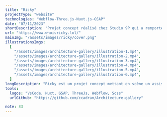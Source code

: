 ```yaml
---
title: "Ricky"
projectType: "website"
technologies: "Webflow-Three.js-Nuxt.js-GSAP"
date: "07/11/2023"
shortDescription: "Projet concept réalisé chez Studio 9P qui a remporté un 'Site of the Day' sur CSS Design Awards et GSAP. J'ai contribué au motion design, créé des POC avec Three.js et GSAP,intégré l'ensemble des maquettes sur Webflow et j'a également développé certaines animations plus complexes avec du code custom."
url: "https://www.whoisricky.lol/"
mainImg: "/assets/images/ricky/cover.png"
illustrationsImgs:
  [
    "/assets/images/architecture-gallery/illustration-1.mp4",
    "/assets/images/architecture-gallery/illustration-2.mp4",
    "/assets/images/architecture-gallery/illustration-3.mp4",
    "/assets/images/architecture-gallery/illustration-4.mp4",
    "/assets/images/architecture-gallery/illustration-5.mp4",
    "/assets/images/architecture-gallery/illustration-6.mp4",
  ]
longDescription: "Ricky est un projet concept mettant en scène un assistant IA humoristique. Il a été réalisé dans le cadre de mon alternance chez Studio 9P. Nous avons décidé de nous lancer dans la conception de ce site afin de gagner en visibilité, et ce fut chose faite : avec ce site, nous avons été récompensés d’un 'Site of the Day' sur CSS Design Awards et GSAP.Lors de la conception, j’ai eu l’occasion de travailler sur plusieurs aspects : réaliser un motion design des animations, créer des POC avec Three.js et GSAP…Pour le développement, nous avons choisi Webflow, un outil de plus en plus demandé par les clients. J’ai donc été chargé d’intégrer l’ensemble des maquettes du site. Bien entendu, Webflow ne remplissant pas toutes les cases, nous avons importé un script regroupant l’ensemble du code custom.Ce projet m’a énormément appris, aussi bien en bonnes pratiques qu’en organisation de projet à grande échelle."
tools:
  logos: "VsCode, Nuxt, GSAP, ThreeJs, Webflow, Scss"
  urlGithub: "https://github.com/ccadran/Architecture-gallery"

note: 83
---
```

